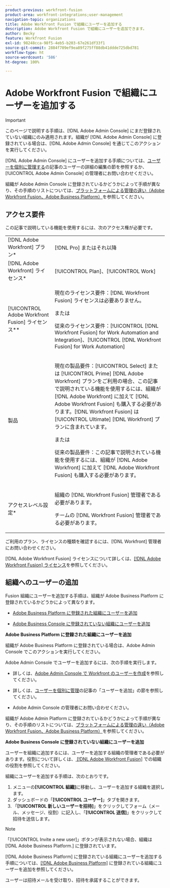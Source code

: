 ```yaml
---
product-previous: workfront-fusion
product-area: workfront-integrations;user-management
navigation-topic: organizations
title: Adobe Workfront Fusion で組織にユーザーを追加する
description: Adobe Workfront Fusion で組織にユーザーを追加できます。
author: Becky
feature: Workfront Fusion
exl-id: 98248cca-98f5-4eb5-b203-67e261df33f1
source-git-commit: 2884f709ef9ea89f275ff88db41ddde725dbd781
workflow-type: ht
source-wordcount: '586'
ht-degree: 100%

---
```


# Adobe Workfront Fusion で組織にユーザーを追加する

>[!IMPORTANT]
>
>このページで説明する手順は、[!DNL Adobe Admin Console] にまだ登録されていない組織にのみ適用されます。組織が [!DNL Adobe Admin Console] に登録されている場合は、[!DNL Adobe Admin Console] を通じてこのアクションを実行してください。
>
>[!DNL  Adobe Admin Console] にユーザーを追加する手順については、[ユーザーを個別に管理する](https://helpx.adobe.com/jp/enterprise/using/manage-users-individually.html)の記事のユーザーの詳細の編集の節を参照するか、[!UICONTROL Adobe Admin Console] の管理者にお問い合わせください。
>
>組織が Adobe Admin Console に登録されているかどうかによって手順が異なり、その手順のリストについては、[プラットフォームによる管理の違い（Adobe Workfront Fusion、Adobe Business Platform）](../../../quicksilver/workfront-fusion/fusion-in-admin-console/fusion-in-admin-console.md)を参照してください。

## アクセス要件

この記事で説明している機能を使用するには、次のアクセス権が必要です。

<table style="table-layout:auto">
 <col> 
 <col> 
 <tbody> 
  <tr> 
    <td role="rowheader">[!DNL Adobe Workfront] プラン*</td> 
   <td> <p>[!DNL Pro] またはそれ以降</p> </td> 
  </tr> 
   <tr> 
    <td role="rowheader">[!DNL Adobe Workfront] ライセンス*</td> 
    <td> <p>[!UICONTROL Plan]、[!UICONTROL Work]</p> </td> 
   </tr>
   <tr> 
   <td role="rowheader">[!UICONTROL Adobe Workfront Fusion] ライセンス**</td> 
   <td>
   <p>現在のライセンス要件：[!DNL Workfront Fusion] ライセンスは必要ありません。</p>
   <p>または</p>
   <p>従来のライセンス要件：[!UICONTROL [!DNL Workfront Fusion] for Work Automation and Integration]、[!UICONTROL [!DNL Workfront Fusion] for Work Automation]</p>
   </td>
  </tr> 
  <tr> 
   <td role="rowheader">製品</td> 
   <td>
   <p>現在の製品要件：[!UICONTROL Select] または [!UICONTROL Prime] [!DNL Adobe Workfront] プランをご利用の場合、この記事で説明されている機能を使用するには、組織が [!DNL Adobe Workfront] に加えて [!DNL Adobe Workfront Fusion] も購入する必要があります。[!DNL Workfront Fusion] は [!UICONTROL Ultimate] [!DNL Workfront] プランに含まれています。</p>
   <p>または</p>
   <p>従来の製品要件：この記事で説明されている機能を使用するには、組織が [!DNL Adobe Workfront] に加えて [!DNL Adobe Workfront Fusion] も購入する必要があります。</p>
   </td> 
  </tr> 
  <tr data-mc-conditions=""> 
   <td role="rowheader">アクセスレベル設定*</td> 
   <td> 
     <p>組織の [!DNL Workfront Fusion] 管理者である必要があります。</p>
     <p>チームの [!DNL Workfront Fusion] 管理者である必要があります。</p>
   </td> 
  </tr> 
 </tbody> 
</table>

ご利用のプラン、ライセンスの種類を確認するには、[!DNL Workfront] 管理者にお問い合わせください。

[!DNL Adobe Workfront Fusion] ライセンスについて詳しくは、[[!DNL Adobe Workfront Fusion] ライセンス](../../workfront-fusion/get-started/license-automation-vs-integration.md)を参照してください。

## 組織へのユーザーの追加

<p>Fusion 組織にユーザーを追加する手順は、組織が Adobe Business Platform に登録されているかどうかによって異なります。 </p>
<ul>
<li> <p><a href="#add-a-user-to-an-organization-that-has-been-onboarded-to-the-adobe-business-platform" class="MCXref xref">Adobe Business Platform に登録された組織にユーザーを追加</a> </p> </li>
<li> <p><a href="#add-a-user-to-an-organization-that-has-not-been-onboarded-to-the-adobe-business-console" class="MCXref xref">Adobe Business Console に登録されていない組織にユーザーを追加</a> </p> </li>
</ul>
<div>
<p><strong>Adobe Business Platform に登録された組織にユーザーを追加</strong></p>
<p>組織が Adobe Business Platform に登録されている場合は、Adobe Admin Console でこのアクションを実行してください。</p>
<p>Adobe Admin Console でユーザーを追加するには、次の手順を実行します。</p>
<ul>
<li> <p>詳しくは、<a href="../../administration-and-setup/add-users/create-and-manage-users/admin-console.md#create" class="MCXref xref">Adobe Admin Console で Workfront のユーザーを作成</a>を参照してください。</p> </li>
<li> <p>詳しくは、<a href="https://helpx.adobe.com/jp/enterprise/using/manage-users-individually.html">ユーザーを個別に管理</a>の記事の「ユーザーを追加」の節を参照してください。</p> </li>
<li> <p>Adobe Admin Console の管理者にお問い合わせください。</p> </li>
</ul>
<p>組織が Adobe Admin Platform に登録されているかどうかによって手順が異なり、その手順のリストについては、<a href="../../administration-and-setup/get-started-wf-administration/actions-in-admin-console.md" class="MCXref xref">プラットフォームによる管理の違い（Adobe Workfront Fusion、Adobe Business Platform）</a>を参照してください。</p>
</div>
<p><strong>Adobe Business Console に登録されていない組織にユーザーを追加</strong></p>

ユーザーを組織に追加するには、ユーザーを追加する組織の管理者である必要があります。役割について詳しくは、[ [!DNL Adobe Workfront Fusion]](../../workfront-fusion/organizations/organization-roles.md) での組織の役割を参照してください。

組織にユーザーを追加する手順は、次のとおりです。

1. メニューの&#x200B;**[!UICONTROL 組織]**&#x200B;に移動し、ユーザーを追加する組織を選択します。
1. ダッシュボードの「**[!UICONTROL ユーザー]**」タブを開きます。
1. 「**[!UICONTROL 新しいユーザーを招待]**」をクリックしてフォーム（メール、メッセージ、役割）に記入し、「**[!UICONTROL 送信]**」をクリックして招待を送信します。

>[!NOTE]
>
>   
><p>「[!UICONTROL Invite a new user]」ボタンが表示されない場合、組織は [!DNL Adobe Business Platform.] に登録されています。 </p>
>
>   <p>[!DNL Adobe Business Platform] に登録されている組織にユーザーを追加する手順については、<a href="#add-a-user-to-an-organization-that-has-been-onboarded-to-the-adobe-business-platform" class="MCXref xref">[!DNL Adobe Business Platform]</a> に登録されている組織にユーザーを追加を参照してください。</p>

ユーザーは招待メールを受け取り、招待を承諾することができます。
